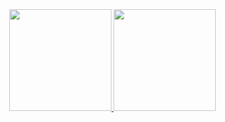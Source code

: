 <div align="center">
  <a href="https://github.com/flaviomessias">
  <img height="180em" src="https://github-readme-stats.vercel.app/api?username=flaviomessias&show_icons=true&theme=chartreuse-dark&include_all_commits=true&count_private=true"/>
  <img height="180em" src="https://github-readme-stats.vercel.app/api/top-langs/?username=flaviomessias&layout=compact&langs_count=7&theme=chartreuse-dark"/>
</div>
<div style="display: inline_block"><br>
